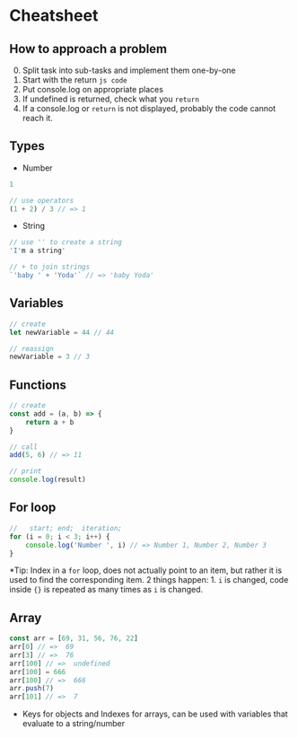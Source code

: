# Cheatsheet

## How to approach a problem
0. Split task into sub-tasks and implement them one-by-one
1. Start with the return
`js code`
2. Put console.log on appropriate places
3. If undefined is returned, check what you `return`
4. If a console.log or `return` is not displayed, probably the code cannot reach it.

## Types
- Number
```js
1

// use operators
(1 + 2) / 3 // => 1
```

- String
```js
// use '' to create a string
'I'm a string'

// + to join strings
`'baby ' + 'Yoda'` // => 'baby Yoda'
```

## Variables
```js
// create
let newVariable = 44 // 44

// reassign
newVariable = 3 // 3
```

## Functions
```js
// create
const add = (a, b) => {
    return a + b
}

// call
add(5, 6) // => 11

// print
console.log(result)

```

## For loop
```js
//   start; end;  iteration;
for (i = 0; i < 3; i++) {
    console.log('Number ', i) // => Number 1, Number 2, Number 3
}
```

*Tip: Index in a `for` loop, does not actually point to an item, but rather it is used to
  find the corresponding item. 2 things happen: 1. `i` is changed, code inside `{}`
  is repeated as many times as `i` is changed.

## Array
```js
const arr = [69, 31, 56, 76, 22]
arr[0] // =>  69
arr[3] // =>  76
arr[100] // =>  undefined
arr[100] = 666
arr[100] // =>  666
arr.push(7)
arr[101] // =>  7
```
* Keys for objects and Indexes for arrays, can be used with variables that
  evaluate to a string/number
